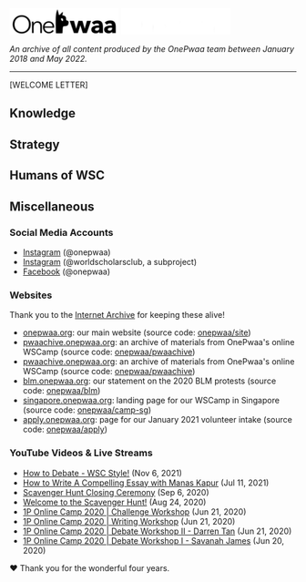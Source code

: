 <p align="left">
  <img width="192" alt="OnePwaa" src="/img/black-logotype.png#gh-light-mode-only">
  <img width="192" alt="OnePwaa" src="/img/white-logotype.png#gh-dark-mode-only">
</p>
<p align="left"><i>An archive of all content produced by the OnePwaa team between January 2018 and May 2022.</i></p>
<hr />

[WELCOME LETTER]

## Knowledge

## Strategy

## Humans of WSC

## Miscellaneous

### Social Media Accounts

- [Instagram](https://www.instagram.com/onepwaa/) (@onepwaa)
- [Instagram](https://www.instagram.com/worldscholarsclub/) (@worldscholarsclub, a subproject)
- [Facebook](https://www.facebook.com/onepwaa) (@onepwaa)

### Websites

Thank you to the [Internet Archive](https://archive.org) for keeping these alive!

- [onepwaa.org](https://web.archive.org/web/20220718032742/https://www.onepwaa.org/): our main website (source code: [onepwaa/site](https://github.com/onepwaa/site))
- [pwaachive.onepwaa.org](https://web.archive.org/web/20220718032951/https://pwaachive.onepwaa.org/): an archive of materials from OnePwaa's online WSCamp (source code: [onepwaa/pwaachive](https://github.com/onepwaa/pwaachive))
- [pwaachive.onepwaa.org](https://web.archive.org/web/20220718032951/https://pwaachive.onepwaa.org/): an archive of materials from OnePwaa's online WSCamp (source code: [onepwaa/pwaachive](https://github.com/onepwaa/pwaachive))
- [blm.onepwaa.org](https://web.archive.org/web/20220718033217/https://blm.onepwaa.org/): our statement on the 2020 BLM protests (source code: [onepwaa/blm](https://github.com/onepwaa/blm))
- [singapore.onepwaa.org](https://web.archive.org/web/20220718033412/https://singapore.onepwaa.org/): landing page for our WSCamp in Singapore (source code: [onepwaa/camp-sg](https://github.com/onepwaa/camp-sg))
- [apply.onepwaa.org](https://web.archive.org/web/20220718033533/https://apply.onepwaa.org/): page for our January 2021 volunteer intake (source code: [onepwaa/apply](https://github.com/onepwaa/apply))

### YouTube Videos & Live Streams

- [How to Debate - WSC Style!](https://www.youtube.com/watch?v=7bLEsPMQOfU) (Nov 6, 2021)
- [How to Write A Compelling Essay with Manas Kapur](https://www.youtube.com/watch?v=yn2uc7Yg5oA&t=13s) (Jul 11, 2021)
- [Scavenger Hunt Closing Ceremony](https://www.youtube.com/watch?v=8ipcp31yEG4) (Sep 6, 2020)
- [Welcome to the Scavenger Hunt!](https://www.youtube.com/watch?v=jMEoXGesIQw) (Aug 24, 2020)
- [1P Online Camp 2020 | Challenge Workshop](https://www.youtube.com/watch?v=nic1ctVllbk) (Jun 21, 2020)
- [1P Online Camp 2020 | Writing Workshop](https://www.youtube.com/watch?v=P77xHKtTfVo) (Jun 21, 2020)
- [1P Online Camp 2020 | Debate Workshop II - Darren Tan](https://www.youtube.com/watch?v=WVxo4lNqzwg) (Jun 21, 2020)
- [1P Online Camp 2020 | Debate Workshop I - Savanah James](https://www.youtube.com/watch?v=ldRILvOiQFM) (Jun 20, 2020)

:heart: Thank you for the wonderful four years.
